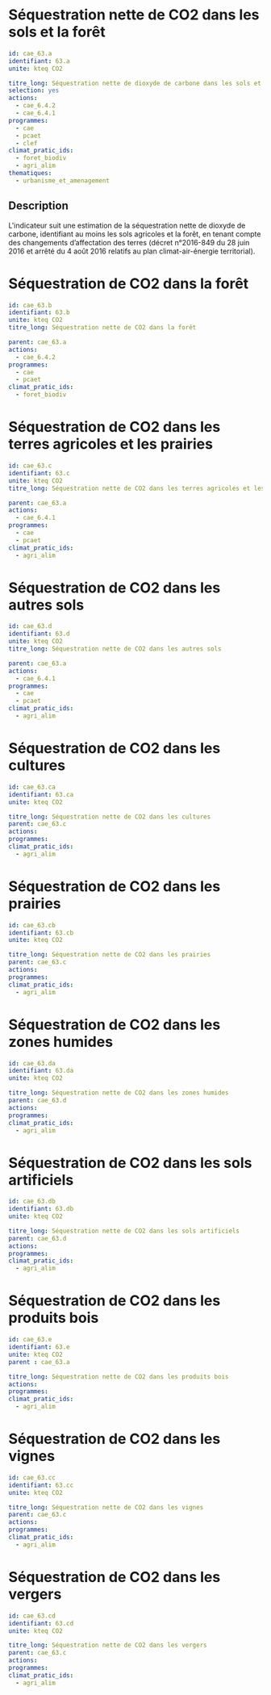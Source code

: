 # Séquestration nette de CO2 dans les sols et la forêt
```yaml
id: cae_63.a
identifiant: 63.a
unite: kteq CO2

titre_long: Séquestration nette de dioxyde de carbone dans les sols et la forêt 
selection: yes
actions:
  - cae_6.4.2
  - cae_6.4.1
programmes:
  - cae
  - pcaet
  - clef
climat_pratic_ids:
  - foret_biodiv
  - agri_alim
thematiques:
  - urbanisme_et_amenagement
```
## Description
L'indicateur suit une estimation de la séquestration nette de dioxyde de carbone, identifiant au moins les sols agricoles et la forêt, en tenant compte des changements d’affectation des terres (décret n°2016-849 du 28 juin 2016 et arrêté du 4 août 2016 relatifs au plan climat-air-énergie territorial).


# Séquestration de CO2 dans la forêt
```yaml
id: cae_63.b
identifiant: 63.b
unite: kteq CO2
titre_long: Séquestration nette de CO2 dans la forêt

parent: cae_63.a 
actions:
  - cae_6.4.2
programmes:
  - cae
  - pcaet
climat_pratic_ids:
  - foret_biodiv
```


# Séquestration de CO2 dans les terres agricoles et les prairies
```yaml
id: cae_63.c
identifiant: 63.c
unite: kteq CO2
titre_long: Séquestration nette de CO2 dans les terres agricoles et les prairies

parent: cae_63.a 
actions:
  - cae_6.4.1
programmes:
  - cae
  - pcaet
climat_pratic_ids:
  - agri_alim
```


# Séquestration de CO2 dans les autres sols 
```yaml
id: cae_63.d
identifiant: 63.d
unite: kteq CO2
titre_long: Séquestration nette de CO2 dans les autres sols

parent: cae_63.a 
actions:
  - cae_6.4.1
programmes:
  - cae
  - pcaet
climat_pratic_ids:
  - agri_alim
```


# Séquestration de CO2 dans les cultures
```yaml
id: cae_63.ca
identifiant: 63.ca
unite: kteq CO2

titre_long: Séquestration nette de CO2 dans les cultures
parent: cae_63.c
actions:
programmes:
climat_pratic_ids:
  - agri_alim
```


# Séquestration de CO2 dans les prairies
```yaml
id: cae_63.cb
identifiant: 63.cb
unite: kteq CO2

titre_long: Séquestration nette de CO2 dans les prairies
parent: cae_63.c
actions:
programmes:
climat_pratic_ids:
  - agri_alim
```


# Séquestration de CO2 dans les zones humides
```yaml
id: cae_63.da
identifiant: 63.da
unite: kteq CO2

titre_long: Séquestration nette de CO2 dans les zones humides
parent: cae_63.d
actions:
programmes:
climat_pratic_ids:
  - agri_alim
```


# Séquestration de CO2 dans les sols artificiels
```yaml
id: cae_63.db
identifiant: 63.db
unite: kteq CO2

titre_long: Séquestration nette de CO2 dans les sols artificiels
parent: cae_63.d
actions:
programmes:
climat_pratic_ids:
  - agri_alim
```


# Séquestration de CO2 dans les produits bois
```yaml
id: cae_63.e
identifiant: 63.e
unite: kteq CO2
parent : cae_63.a

titre_long: Séquestration nette de CO2 dans les produits bois
actions:
programmes:
climat_pratic_ids:
  - agri_alim
```


# Séquestration de CO2 dans les vignes
```yaml
id: cae_63.cc
identifiant: 63.cc
unite: kteq CO2

titre_long: Séquestration nette de CO2 dans les vignes
parent: cae_63.c
actions:
programmes:
climat_pratic_ids:
  - agri_alim
```


# Séquestration de CO2 dans les vergers
```yaml
id: cae_63.cd
identifiant: 63.cd
unite: kteq CO2

titre_long: Séquestration nette de CO2 dans les vergers
parent: cae_63.c
actions:
programmes:
climat_pratic_ids:
  - agri_alim
```
